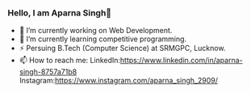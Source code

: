 ### Hello, I am Aparna Singh👋

- 🔭 I’m currently working on Web Development.
- 🌱 I’m currently learning competitive programming.
- ⚡  Persuing B.Tech (Computer Science) at SRMGPC, Lucknow.
- 📫 How to reach me:   LinkedIn:https://www.linkedin.com/in/aparna-singh-8757a71b8 
                         Instagram:https://www.instagram.com/aparna_singh_2909/

